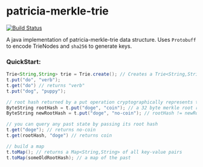# patricia-merkle-trie
[![Build Status](https://travis-ci.com/serdaroquai/patricia-merkle-trie.svg?branch=master)](https://travis-ci.org/serdaroquai/patricia-merkle-trie)  

A java implementation of patricia-merkle-trie data structure. Uses `Protobuff` to encode TrieNodes and `sha256` to generate keys. 

### QuickStart:
```java
Trie<String,String> trie = Trie.create(); // Creates a Trie<String,String> backed by a hashmap.
t.put("do", "verb");
t.get("do") // returns "verb"
t.put("dog", "puppy");

// root hash returned by a put operation cryptographically represents the entire contents
ByteString rootHash = t.put("doge", "coin"); // a 32 byte merkle root representing all state
ByteString newRootHash = t.put("doge", "no-coin"); // rootHash != newRootHash

// you can query any past state by passing its root hash
t.get("doge"); // returns no-coin
t.get(rootHash, "doge") // returns coin

// build a map
t.toMap(); // returns a Map<String,String> of all key-value pairs
t.toMap(someOldRootHash); // a map of the past
```

